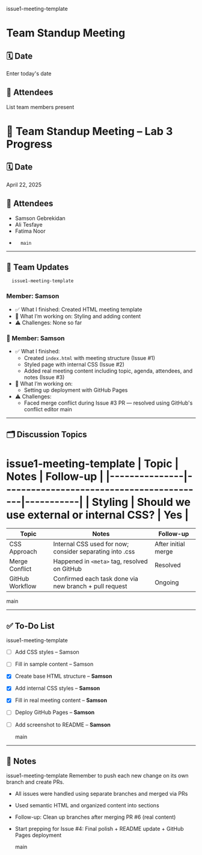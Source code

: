  issue1-meeting-template
# Team Standup Meeting

## 🗓️ Date  
Enter today's date

## 👥 Attendees  
List team members present

# 📝 Team Standup Meeting – Lab 3 Progress

## 🗓️ Date  
April 22, 2025

## 👥 Attendees  
- Samson Gebrekidan  
- Ali Tesfaye  
- Fatima Noor
-       main

---

## 🧠 Team Updates

      issue1-meeting-template
### Member: Samson  
- ✅ What I finished: Created HTML meeting template  
- 🔨 What I’m working on: Styling and adding content  
- ⚠️ Challenges: None so far

### 👤 Member: Samson  
- ✅ What I finished:  
  - Created `index.html` with meeting structure (Issue #1)  
  - Styled page with internal CSS (Issue #2)  
  - Added real meeting content including topic, agenda, attendees, and notes (Issue #3)  
- 🔨 What I’m working on:  
  - Setting up deployment with GitHub Pages  
- ⚠️ Challenges:  
  - Faced merge conflict during Issue #3 PR — resolved using GitHub's conflict editor
    main

---

## 🗂️ Discussion Topics

  issue1-meeting-template
| Topic         | Notes                                    | Follow-up |
|---------------|------------------------------------------|-----------|
| Styling       | Should we use external or internal CSS?  | Yes       |
=======
| Topic                     | Notes                                                       | Follow-up           |
|--------------------------|-------------------------------------------------------------|---------------------|
| CSS Approach             | Internal CSS used for now; consider separating into .css    | After initial merge |
| Merge Conflict           | Happened in `<meta>` tag, resolved on GitHub                | Resolved            |
| GitHub Workflow          | Confirmed each task done via new branch + pull request      | Ongoing             |

main

---

## ✅ To-Do List

   issue1-meeting-template
- [ ] Add CSS styles – Samson  
- [ ] Fill in sample content – Samson  

- [x] Create base HTML structure – **Samson**  
- [x] Add internal CSS styles – **Samson**  
- [x] Fill in real meeting content – **Samson**  
- [ ] Deploy GitHub Pages – **Samson**  
- [ ] Add screenshot to README – **Samson**
     
     main

---

## 📌 Notes  
   issue1-meeting-template
Remember to push each new change on its own branch and create PRs.


- All issues were handled using separate branches and merged via PRs  
- Used semantic HTML and organized content into sections  
- Follow-up: Clean up branches after merging PR #6 (real content)  
- Start prepping for Issue #4: Final polish + README update + GitHub Pages deployment

   main

